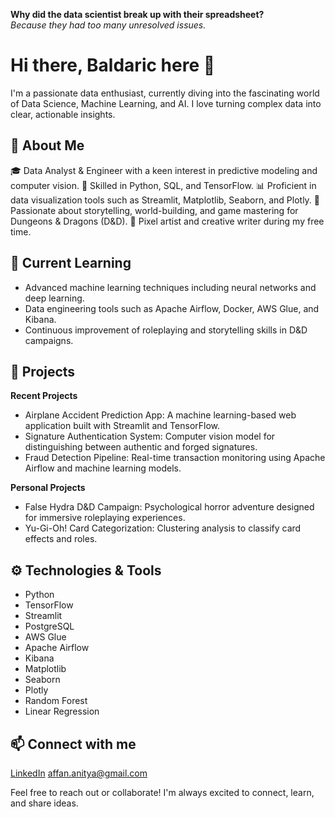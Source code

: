 **Why did the data scientist break up with their spreadsheet?**<br>
*Because they had too many unresolved issues.*

# Hi there, Baldaric here 👋

I'm a passionate data enthusiast, currently diving into the fascinating world of Data Science, Machine Learning, and AI. I love turning complex data into clear, actionable insights.

## 🌟 About Me
🎓 Data Analyst & Engineer with a keen interest in predictive modeling and computer vision.
🐍 Skilled in Python, SQL, and TensorFlow.
📊 Proficient in data visualization tools such as Streamlit, Matplotlib, Seaborn, and Plotly.
🎲 Passionate about storytelling, world-building, and game mastering for Dungeons & Dragons (D&D).
🎨 Pixel artist and creative writer during my free time.


## 🚀 Current Learning
 - Advanced machine learning techniques including neural networks and deep learning.
 - Data engineering tools such as Apache Airflow, Docker, AWS Glue, and Kibana.
 - Continuous improvement of roleplaying and storytelling skills in D&D campaigns.

## 💼 Projects

**Recent Projects**
 - Airplane Accident Prediction App: A machine learning-based web application built with Streamlit and TensorFlow.
 - Signature Authentication System: Computer vision model for distinguishing between authentic and forged signatures.
 - Fraud Detection Pipeline: Real-time transaction monitoring using Apache Airflow and machine learning models.

**Personal Projects**
 - False Hydra D&D Campaign: Psychological horror adventure designed for immersive roleplaying experiences.
 - Yu-Gi-Oh! Card Categorization: Clustering analysis to classify card effects and roles.

## ⚙️ Technologies & Tools
 - Python
 - TensorFlow
 - Streamlit
 - PostgreSQL
 - AWS Glue
 - Apache Airflow
 - Kibana
 - Matplotlib
 - Seaborn
 - Plotly
 - Random Forest
 - Linear Regression

## 📫 Connect with me

[LinkedIn](www.linkedin.com/in/affananitya)
affan.anitya@gmail.com

Feel free to reach out or collaborate! I'm always excited to connect, learn, and share ideas.

